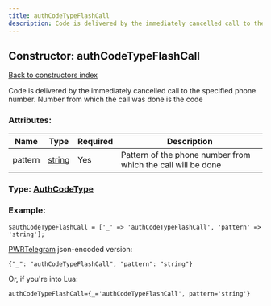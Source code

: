```yaml
---
title: authCodeTypeFlashCall
description: Code is delivered by the immediately cancelled call to the specified phone number. Number from which the call was done is the code
---
```

## Constructor: authCodeTypeFlashCall  
[Back to constructors index](index.md)



Code is delivered by the immediately cancelled call to the specified phone number. Number from which the call was done is the code

### Attributes:

| Name     |    Type       | Required | Description |
|----------|---------------|----------|-------------|
|pattern|[string](../types/string.md) | Yes|Pattern of the phone number from which the call will be done|



### Type: [AuthCodeType](../types/AuthCodeType.md)


### Example:

```
$authCodeTypeFlashCall = ['_' => 'authCodeTypeFlashCall', 'pattern' => 'string'];
```  

[PWRTelegram](https://pwrtelegram.xyz) json-encoded version:

```
{"_": "authCodeTypeFlashCall", "pattern": "string"}
```


Or, if you're into Lua:  


```
authCodeTypeFlashCall={_='authCodeTypeFlashCall', pattern='string'}

```


